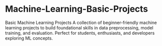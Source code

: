 # Machine-Learning-Basic-Projects
 Basic Machine Learning Projects A collection of beginner-friendly machine learning projects to build foundational skills in data preprocessing, model training, and evaluation. Perfect for students, enthusiasts, and developers exploring ML concepts.  
